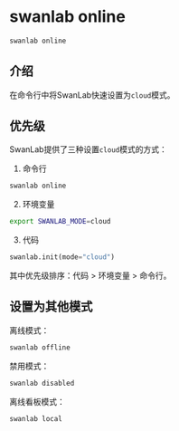 # swanlab online

``` bash
swanlab online
```

## 介绍

在命令行中将SwanLab快速设置为`cloud`模式。

## 优先级

SwanLab提供了三种设置`cloud`模式的方式：

1. 命令行

```bash
swanlab online
```

2. 环境变量

```bash
export SWANLAB_MODE=cloud
```

3. 代码

```python
swanlab.init(mode="cloud")
```

其中优先级排序：代码 > 环境变量 > 命令行。

## 设置为其他模式

离线模式：

```bash
swanlab offline
```

禁用模式：

```bash
swanlab disabled
```

离线看板模式：

```bash
swanlab local
```